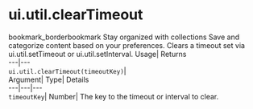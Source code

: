  
#  ui.util.clearTimeout 
bookmark_borderbookmark Stay organized with collections  Save and categorize content based on your preferences.
Clears a timeout set via ui.util.setTimeout or ui.util.setInterval. 
Usage| Returns  
---|---  
`ui.util.clearTimeout(timeoutKey)`|   
Argument| Type| Details  
---|---|---  
`timeoutKey`| Number| The key to the timeout or interval to clear.  
